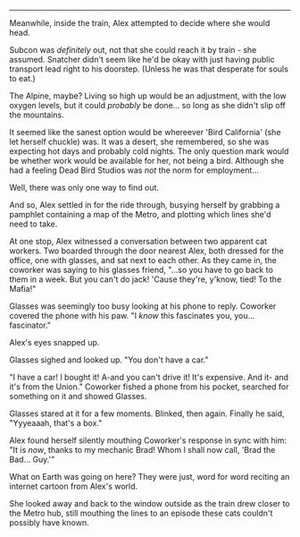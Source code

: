 ****

Meanwhile, inside the train, Alex attempted to decide where she would head.

Subcon was *definitely* out, not that she could reach it by train - she assumed. Snatcher didn't seem like he'd be okay with just having public transport lead right to his doorstep. (Unless he was that desperate for souls to eat.)

The Alpine, maybe? Living so high up would be an adjustment, with the low oxygen levels, but it could *probably* be done... so long as she didn't slip off the mountains.

It seemed like the sanest option would be whereever 'Bird California' (she let herself chuckle) was. It was a desert, she remembered, so she was expecting hot days and probably cold nights. The only question mark would be whether work would be available for her, not being a bird. Although she had a feeling Dead Bird Studios was *not* the norm for employment...

Well, there was only one way to find out.

And so, Alex settled in for the ride through, busying herself by grabbing a pamphlet containing a map of the Metro, and plotting which lines she'd need to take.

At one stop, Alex witnessed a conversation between two apparent cat workers. Two boarded through the door nearest Alex, both dressed for the office, one with glasses, and sat next to each other. As they came in, the coworker was saying to his glasses friend, "...so you have to go back to them in a week. But you can't do jack! 'Cause they're, y'know, tied! To the Mafia!"

Glasses was seemingly too busy looking at his phone to reply. Coworker covered the phone with his paw. "I *know* this fascinates you, you... fascinator."

Alex's eyes snapped up. 

Glasses sighed and looked up. "You don't have a car."

"I have a car! I bought it! A-and you can't drive it! It's expensive. And it- and it's from the Union." Coworker fished a phone from his pocket, searched for something on it and showed Glasses.

Glasses stared at it for a few moments. Blinked, then again. Finally he said, "Yyyeaaah, that's a box."

Alex found herself silently mouthing Coworker's response in sync with him: "It is *now*, thanks to my mechanic Brad! Whom I shall now call, 'Brad the Bad... Guy.'"

What on Earth was going on here? They were just, word for word reciting an internet cartoon from Alex's world.

She looked away and back to the window outside as the train drew closer to the Metro hub, still mouthing the lines to an episode these cats couldn't possibly have known.